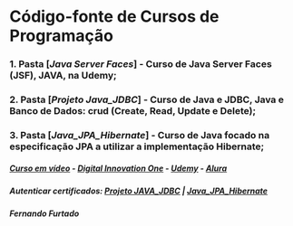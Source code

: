 # Código-fonte de Cursos de Programação
### 1. Pasta [*Java Server Faces*] - Curso de Java Server Faces (JSF), JAVA, na Udemy;
### 2. Pasta [*Projeto Java_JDBC*] - Curso de Java e JDBC, Java e Banco de Dados: crud (Create, Read, Update e Delete);
### 3. Pasta [*Java_JPA_Hibernate*] - Curso de Java focado na especificação JPA a utilizar a implementação Hibernate;

##### [Curso em vídeo](https://www.cursoemvideo.com) - [Digital Innovation One](https://www.dio.me//) - [Udemy](https://www.udemy.com/) - [Alura](https://www.alura.com.br)
##### Autenticar certificados: [Projeto JAVA_JDBC](https://cursos.alura.com.br/user/fernando-carrilho-pb/course/jdbc-dao-persistencia/certificate) | [Java_JPA_Hibernate](https://cursos.alura.com.br/user/fernando-carrilho-pb/course/persistencia-jpa-introducao-hibernate/certificate) 
##### Fernando Furtado
